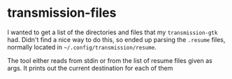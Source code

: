 # transmission-files

I wanted to get a list of the directories and files that my `transmission-gtk` had.
Didn't find a nice way to do this, so ended up parsing the `.resume` files, normally
located in `~/.config/transmission/resume`.

The tool either reads from stdin or from the list of resume files given as args.
It prints out the current destination for each of them
